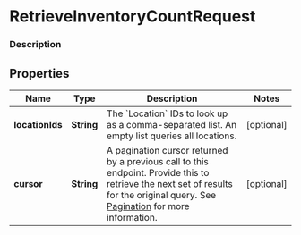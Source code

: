 
# RetrieveInventoryCountRequest

### Description



## Properties
Name | Type | Description | Notes
------------ | ------------- | ------------- | -------------
**locationIds** | **String** | The &#x60;Location&#x60; IDs to look up as a comma-separated list. An empty list queries all locations. |  [optional]
**cursor** | **String** | A pagination cursor returned by a previous call to this endpoint. Provide this to retrieve the next set of results for the original query.  See [Pagination](https://developer.squareup.com/docs/basics/api101/pagination) for more information. |  [optional]



